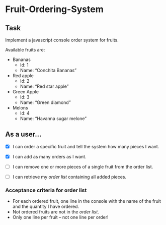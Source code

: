 # Fruit-Ordering-System

## Task
Implement a javascript console order system for fruits.

Available fruits are:
* Bananas
  * Id: 1
  * Name: “Conchita Bananas”
* Red apple
  * Id: 2
  * Name: “Red star apple”
* Green Apple
  * Id: 3
  * Name: “Green diamond”
* Melons
  * Id: 4
  * Name: “Havanna sugar melone”


## As a user...
- [x] I can order a specific fruit and tell the system how many pieces I want.

- [x] I can add as many orders as I want.

- [ ] I can remove one or more pieces of a single fruit from the order list.

- [ ] I can retrieve my *order list* containing all added pieces.


### Acceptance criteria for order list
- For each ordered fruit, one line in the console with the name of the fruit and the quantity I have ordered.
- Not ordered fruits are not in the *order list*.
- Only one line per fruit – not one line per order!








